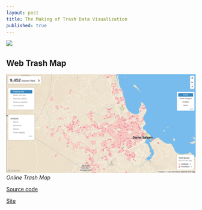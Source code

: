 ```yaml
---
layout: post
title: The Making of Trash Data Visualization
published: true
---
```


![](https://raw.githubusercontent.com/samweli/jekyll-now/master/images/trash_m.png)

## Web Trash Map
![Online Trash Map](https://raw.githubusercontent.com/samweli/jekyll-now/master/images/trash_map.png)
_Online Trash Map_

[Source code](https://github.com/ResilientDar/dar-trash-viz/)

[Site](http://dar-trash-viz.herokuapp.com/)


